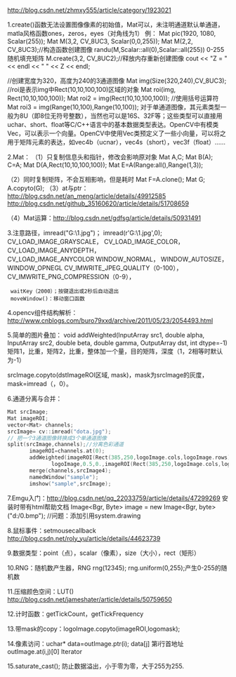http://blog.csdn.net/zhmxy555/article/category/1923021
 
1.create()函数无法设置图像像素的初始值，Mat可以，未注明通道默认单通道，matla风格函数ones，zeros，eyes（对角线为1）
例：
Mat pic(1920, 1080, Scalar(255));
Mat M(3,2, CV_8UC3, Scalar(0,0,255));
Mat M(2,2, CV_8UC3);//构造函数创建图像
randu(M,Scalar::all(0),Scalar::all(255))  0-255随机填充矩阵
M.create(3,2, CV_8UC2);//释放内存重新创建图像
cout << "Z = " << endl << " " << Z << endl;

//创建宽度为320，高度为240的3通道图像
Mat img(Size(320,240),CV_8UC3);
//roi是表示img中Rect(10,10,100,100)区域的对象
Mat roi(img, Rect(10,10,100,100));
Mat roi2 = img(Rect(10,10,100,100));
//使用括号运算符
Mat roi3 = img(Range(10,100),Range(10,100));
对于单通道图像，其元素类型一般为8U（即8位无符号整数），当然也可以是16S、32F等；这些类型可以直接用uchar、short、float等C/C++语言中的基本数据类型表达。OpenCV中有模类Vec，可以表示一个向量。OpenCV中使用Vec类预定义了一些小向量，可以将之用于矩阵元素的表达，如vec4b（ucnar），vec4s（short），vec3f（float）……

2.Mat：
（1）只复制信息头和指针，修改会影响原对象
        Mat A,C;
        Mat B(A);
        C=A;
        Mat D(A,Rect(10,10,100,100));
        Mat E=A(Range:all(),Range(1,3));

（2）同时复制矩阵，不会互相影响，但是耗时
        Mat F=A.clone();
        Mat G;
        A.copyto(G);
（3）at与ptr：http://blog.csdn.net/an_meng/article/details/49912585
http://blog.csdn.net/github_35160620/article/details/51708659
    
（4）Mat运算：http://blog.csdn.net/gdfsg/article/details/50931491

3.注意路径，imread("G:\\1.jpg")；           imread(r'G:\1.jpg',0);
     CV_LOAD_IMAGE_GRAYSCALE， CV_LOAD_IMAGE_COLOR， CV_LOAD_IMAGE_ANYDEPTH，                              
     CV_LOAD_IMAGE_ANYCOLOR
     WINDOW_NORMAL， WINDOW_AUTOSIZE， WINDOW_OPNEGL
     CV_IMWRITE_JPEG_QUALITY（0-100）， CV_IMWRITE_PNG_COMPRESSION（0-9），
    
     waitKey（2000）；按键退出或2秒后自动退出
     moveWindow()：移动窗口函数
 
4.opencv组件结构解析：http://www.cnblogs.com/buro79xxd/archive/2011/05/23/2054493.html

5.简单的图片叠加：
void addWeighted(InputArray src1, double alpha, InputArray src2, double beta, double gamma, OutputArray dst, int dtype=-1)
矩阵1，比重，矩阵2，比重，整体加一个量，目的矩阵，深度（1，2相等时默认为-1）

srcImage.copyto(dstImageROI区域, mask)，mask为srcImage的灰度，mask=imread（，0）。

6.通道分离与合并：

```c++
Mat srcImage;  
Mat imageROI;  
vector<Mat> channels;  
srcImage= cv::imread("dota.jpg");  
// 把一个3通道图像转换成3个单通道图像  
split(srcImage,channels);//分离色彩通道  
       imageROI=channels.at(0);  
       addWeighted(imageROI(Rect(385,250,logoImage.cols,logoImage.rows)),1.0,  
              logoImage,0.5,0.,imageROI(Rect(385,250,logoImage.cols,logoImage.rows)));  
       merge(channels,srcImage4);  
       namedWindow("sample");  
       imshow("sample",srcImage);  
```

7.Emgu入门：http://blog.csdn.net/qq_22033759/article/details/47299269
                        安装时带有html帮助文档
     Image<Bgr, Byte> image = new Image<Bgr, byte>("d:/0.bmp");   //问题：添加引用system.drawing

8.鼠标事件：setmousecallback  http://blog.csdn.net/roly_yu/article/details/44623739

9.数据类型：point（点），scalar（像素），size（大小），rect（矩形）

10.RNG：随机数产生器，RNG rng(12345);  rng.uniform(0,255);产生0-255的随机数

11.压缩颜色空间：LUT()   http://blog.csdn.net/jameshater/article/details/50759650

12.计时函数：getTickCount，getTickFrequency

13.带mask的copy：logoImage.copyto(imageROI,logomask);

14.像素访问：uchar* data=outImage.ptr<uchar>(i);    data[j]    第i行首地址
                     outImage.at<Vec3b>(i,j)[0]
                    Iterator

15.saturate_cast<uchar>(); 防止数据溢出，小于零为零，大于255为255.
